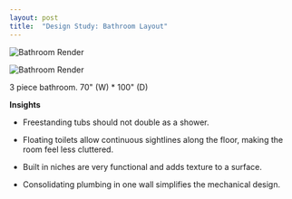 ```yaml
---
layout: post
title:  "Design Study: Bathroom Layout"
---
```


![Bathroom Render]({{site.baseurl}}/assets/bathroom_render_front.png)

![Bathroom Render]({{site.baseurl}}/assets/bathroom_render_3.png)

3 piece bathroom. 70" (W) * 100" (D) 

**Insights**

- Freestanding tubs should not double as a shower.

- Floating toilets allow continuous sightlines along the floor, making the room feel less cluttered.
 
- Built in niches are very functional and adds texture to a surface.

- Consolidating plumbing in one wall simplifies the mechanical design.